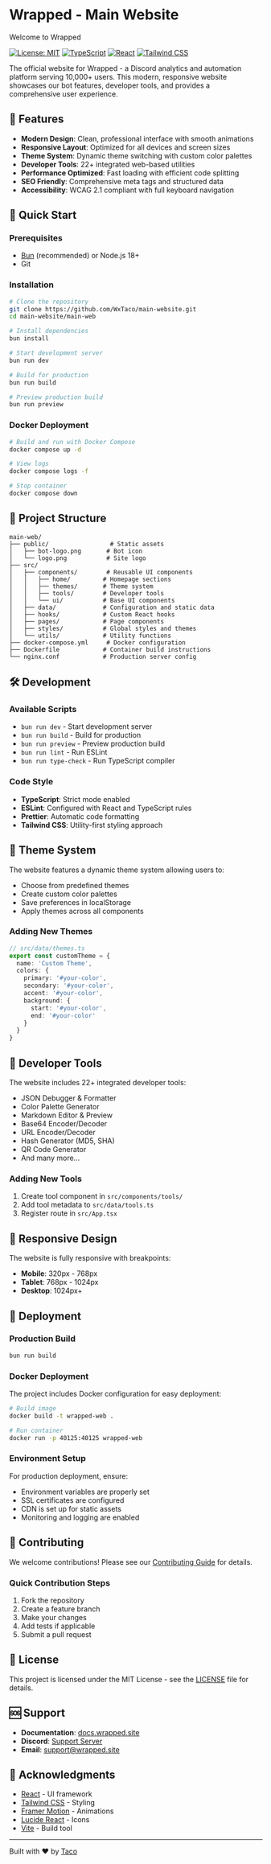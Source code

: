 # Wrapped - Main Website

Welcome to Wrapped

[![License: MIT](https://img.shields.io/badge/License-MIT-yellow.svg)](https://opensource.org/licenses/MIT)
[![TypeScript](https://img.shields.io/badge/TypeScript-007ACC?logo=typescript&logoColor=white)](https://www.typescriptlang.org/)
[![React](https://img.shields.io/badge/React-20232A?logo=react&logoColor=61DAFB)](https://reactjs.org/)
[![Tailwind CSS](https://img.shields.io/badge/Tailwind_CSS-38B2AC?logo=tailwind-css&logoColor=white)](https://tailwindcss.com/)

The official website for Wrapped - a Discord analytics and automation platform serving 10,000+ users. This modern, responsive website showcases our bot features, developer tools, and provides a comprehensive user experience.

## 🌟 Features

- **Modern Design**: Clean, professional interface with smooth animations
- **Responsive Layout**: Optimized for all devices and screen sizes
- **Theme System**: Dynamic theme switching with custom color palettes
- **Developer Tools**: 22+ integrated web-based utilities
- **Performance Optimized**: Fast loading with efficient code splitting
- **SEO Friendly**: Comprehensive meta tags and structured data
- **Accessibility**: WCAG 2.1 compliant with full keyboard navigation

## 🚀 Quick Start

### Prerequisites

- [Bun](https://bun.sh/) (recommended) or Node.js 18+
- Git

### Installation

```bash
# Clone the repository
git clone https://github.com/WxTaco/main-website.git
cd main-website/main-web

# Install dependencies
bun install

# Start development server
bun run dev

# Build for production
bun run build

# Preview production build
bun run preview
```

### Docker Deployment

```bash
# Build and run with Docker Compose
docker compose up -d

# View logs
docker compose logs -f

# Stop container
docker compose down
```

## 📁 Project Structure

```
main-web/
├── public/                 # Static assets
│   ├── bot-logo.png       # Bot icon
│   └── logo.png           # Site logo
├── src/
│   ├── components/        # Reusable UI components
│   │   ├── home/         # Homepage sections
│   │   ├── themes/       # Theme system
│   │   ├── tools/        # Developer tools
│   │   └── ui/           # Base UI components
│   ├── data/             # Configuration and static data
│   ├── hooks/            # Custom React hooks
│   ├── pages/            # Page components
│   ├── styles/           # Global styles and themes
│   └── utils/            # Utility functions
├── docker-compose.yml     # Docker configuration
├── Dockerfile            # Container build instructions
└── nginx.conf            # Production server config
```

## 🛠️ Development

### Available Scripts

- `bun run dev` - Start development server
- `bun run build` - Build for production
- `bun run preview` - Preview production build
- `bun run lint` - Run ESLint
- `bun run type-check` - Run TypeScript compiler

### Code Style

- **TypeScript**: Strict mode enabled
- **ESLint**: Configured with React and TypeScript rules
- **Prettier**: Automatic code formatting
- **Tailwind CSS**: Utility-first styling approach

## 🎨 Theme System

The website features a dynamic theme system allowing users to:

- Choose from predefined themes
- Create custom color palettes
- Save preferences in localStorage
- Apply themes across all components

### Adding New Themes

```typescript
// src/data/themes.ts
export const customTheme = {
  name: 'Custom Theme',
  colors: {
    primary: '#your-color',
    secondary: '#your-color',
    accent: '#your-color',
    background: {
      start: '#your-color',
      end: '#your-color'
    }
  }
}
```

## 🔧 Developer Tools

The website includes 22+ integrated developer tools:

- JSON Debugger & Formatter
- Color Palette Generator
- Markdown Editor & Preview
- Base64 Encoder/Decoder
- URL Encoder/Decoder
- Hash Generator (MD5, SHA)
- QR Code Generator
- And many more...

### Adding New Tools

1. Create tool component in `src/components/tools/`
2. Add tool metadata to `src/data/tools.ts`
3. Register route in `src/App.tsx`

## 📱 Responsive Design

The website is fully responsive with breakpoints:

- **Mobile**: 320px - 768px
- **Tablet**: 768px - 1024px
- **Desktop**: 1024px+

## 🚀 Deployment

### Production Build

```bash
bun run build
```

### Docker Deployment

The project includes Docker configuration for easy deployment:

```bash
# Build image
docker build -t wrapped-web .

# Run container
docker run -p 40125:40125 wrapped-web
```

### Environment Setup

For production deployment, ensure:

- Environment variables are properly set
- SSL certificates are configured
- CDN is set up for static assets
- Monitoring and logging are enabled

## 🤝 Contributing

We welcome contributions! Please see our [Contributing Guide](CONTRIBUTING.md) for details.

### Quick Contribution Steps

1. Fork the repository
2. Create a feature branch
3. Make your changes
4. Add tests if applicable
5. Submit a pull request

## 📄 License

This project is licensed under the MIT License - see the [LICENSE](LICENSE) file for details.

## 🆘 Support

- **Documentation**: [docs.wrapped.site](https://wrapped.site/docs)
- **Discord**: [Support Server](https://wrappedbot.com/support)
- **Email**: [support@wrapped.site](mailto:support@wrapped.site)

## 🙏 Acknowledgments

- [React](https://reactjs.org/) - UI framework
- [Tailwind CSS](https://tailwindcss.com/) - Styling
- [Framer Motion](https://www.framer.com/motion/) - Animations
- [Lucide React](https://lucide.dev/) - Icons
- [Vite](https://vitejs.dev/) - Build tool

---

Built with ❤️ by [Taco](https://github.com/WxTaco)
